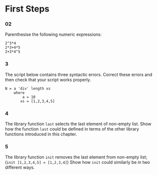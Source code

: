 # First Steps

### 02

Parenthesise the following numeric expressions:

```
2^3*4 
2*3+4*5
2+3*4^5
```

### 3

The script below contains three syntactic errors. Correct these errors and then check
that your script works properly.

```
N = a 'div' length xs
    where 
        a = 10
       xs = [1,2,3,4,5]
```

### 4
The library function `last` selects the last element of non-empty list. Show how
the function `last` could be defined in terms of the other library functions introduced in this chapter.

### 5
The library function `init` removes the last element from non-empty list; 
(`init [1,2,3,4,5] = [1,2,3,4]`)  Show how `init` could similarly be in two different ways.
  
